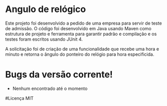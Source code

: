 # Angulo de relógico

Este projeto foi desenvolvido a pedido de uma empresa para servir de teste de admissão. O código foi desenvolvido em Java usando Maven como estrutura de projeto e ferramenta para garantir padrão e compilação e os testes foram escritos usando JUnit 4. 

A solicitação foi de criação de uma funcionalidade que recebe uma hora e minuto e retorna o ângulo do ponteiro do relógio para hora especificida.

# Bugs da versão corrente!
  - Nenhum encontrado até o momento
  
 #Licença MIT
 
